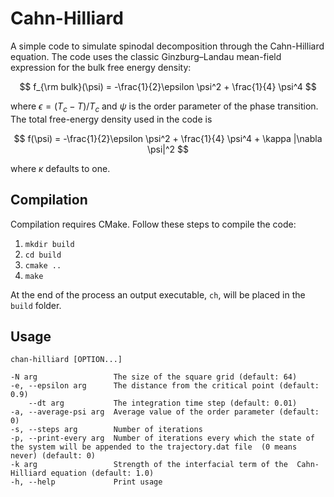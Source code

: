 # Cahn-Hilliard

A simple code to simulate spinodal decomposition through the Cahn-Hilliard equation. The code uses the classic Ginzburg–Landau mean-field expression for the bulk free energy density:

$$
f_{\rm bulk}(\psi) = -\frac{1}{2}\epsilon \psi^2 + \frac{1}{4} \psi^4
$$

where $\epsilon = (T_c - T) / T_c$ and $\psi$ is the order parameter of the phase transition. The total free-energy density used in the code is

$$
f(\psi) = -\frac{1}{2}\epsilon \psi^2 + \frac{1}{4} \psi^4 + \kappa |\nabla \psi|^2
$$

where $\kappa$ defaults to one.

## Compilation

Compilation requires CMake. Follow these steps to compile the code:

1. `mkdir build`
2. `cd build`
3. `cmake ..`
4. `make`

At the end of the process an output executable, `ch`, will be placed in the `build` folder.

## Usage

```
chan-hilliard [OPTION...]

-N arg                 The size of the square grid (default: 64)
-e, --epsilon arg      The distance from the critical point (default: 0.9)
    --dt arg           The integration time step (default: 0.01)
-a, --average-psi arg  Average value of the order parameter (default: 0)
-s, --steps arg        Number of iterations
-p, --print-every arg  Number of iterations every which the state of the system will be appended to the trajectory.dat file  (0 means never) (default: 0)
-k arg                 Strength of the interfacial term of the  Cahn-Hilliard equation (default: 1.0)
-h, --help             Print usage
```
